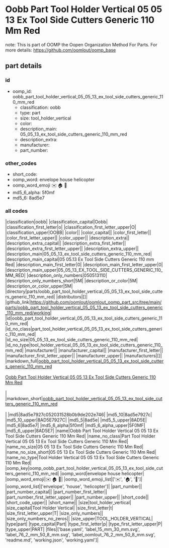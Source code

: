 # Oobb Part Tool Holder Vertical 05 05 13 Ex Tool Side Cutters Generic 110 Mm Red  

note: This is part of OOMP the Oopen Organization Method For Parts. For more details: https://github.com/oomlout/oomp_base

##  part details





### id
* oomp_id: oobb_part_tool_holder_vertical_05_05_13_ex_tool_side_cutters_generic_110_mm_red
  * classification: oobb
  * type: part
  * size: tool_holder_vertical
  * color: 
  * description_main: 05_05_13_ex_tool_side_cutters_generic_110_mm_red
  * description_extra: 
  * manufacturer: 
  * part_number: 

### other_codes
* short_code: 
* oomp_word: envelope house helicopter
* oomp_word_emoji :envelope: :house: :helicopter:
* md5_6_alpha: 5f0mf
* md5_6: 8ad5e7

### all codes 
|classification|oobb|
|classification_capital|Oobb|
|classification_first_letter|o|
|classification_first_letter_upper|O|
|classification_upper|OOBB|
|color||
|color_capital||
|color_first_letter||
|color_first_letter_upper||
|color_upper||
|description_extra||
|description_extra_capital||
|description_extra_first_letter||
|description_extra_first_letter_upper||
|description_extra_upper||
|description_main|05_05_13_ex_tool_side_cutters_generic_110_mm_red|
|description_main_capital|05 05.13 Ex Tool Side Cutters Generic 110 mm Red|
|description_main_first_letter|0|
|description_main_first_letter_upper|0|
|description_main_upper|05_05_13_EX_TOOL_SIDE_CUTTERS_GENERIC_110_MM_RED|
|description_only_numbers|050513110|
|description_only_numbers_short|5M|
|description_or_color|5M|
|description_or_color_upper|5M|
|directory|parts/oobb_part_tool_holder_vertical_05_05_13_ex_tool_side_cutters_generic_110_mm_red|
|distributors|[]|
|github_link|https://github.com/oomlout/oomlout_oomp_part_src/tree/main/parts/oobb_part_tool_holder_vertical_05_05_13_ex_tool_side_cutters_generic_110_mm_red/working|
|id|oobb_part_tool_holder_vertical_05_05_13_ex_tool_side_cutters_generic_110_mm_red|
|id_no_class|part_tool_holder_vertical_05_05_13_ex_tool_side_cutters_generic_110_mm_red|
|id_no_size|05_05_13_ex_tool_side_cutters_generic_110_mm_red|
|id_no_type|tool_holder_vertical_05_05_13_ex_tool_side_cutters_generic_110_mm_red|
|manufacturer||
|manufacturer_capital||
|manufacturer_first_letter||
|manufacturer_first_letter_upper||
|manufacturer_upper||
|manufacturers|[]|
|markdown_full|[oobb_part_tool_holder_vertical_05_05_13_ex_tool_side_cutters_generic_110_mm_red](https://github.com/oomlout/oomlout_oomp_part_src/tree/main/parts/oobb_part_tool_holder_vertical_05_05_13_ex_tool_side_cutters_generic_110_mm_red/working)<br>[](https://github.com/oomlout/oomlout_oomp_part_src/tree/main/parts/oobb_part_tool_holder_vertical_05_05_13_ex_tool_side_cutters_generic_110_mm_red/working)<br>[Oobb Part Tool Holder Vertical 05 05 13 Ex Tool Side Cutters Generic 110 Mm Red](https://github.com/oomlout/oomlout_oomp_part_src/tree/main/parts/oobb_part_tool_holder_vertical_05_05_13_ex_tool_side_cutters_generic_110_mm_red/working)<br><br>|
|markdown_short|[oobb_part_tool_holder_vertical_05_05_13_ex_tool_side_cutters_generic_110_mm_red](https://github.com/oomlout/oomlout_oomp_part_src/tree/main/parts/oobb_part_tool_holder_vertical_05_05_13_ex_tool_side_cutters_generic_110_mm_red/working)<br><br>|
|md5|8ad5e7927c052031528b0b9de202e746|
|md5_10|8ad5e7927c|
|md5_10_upper|8AD5E7927C|
|md5_5|8ad5e|
|md5_5_upper|8AD5E|
|md5_6|8ad5e7|
|md5_6_alpha|5f0mf|
|md5_6_alpha_upper|5F0MF|
|md5_6_upper|8AD5E7|
|name|Oobb Part Tool Holder Vertical 05 05 13 Ex Tool Side Cutters Generic 110 Mm Red|
|name_no_class|Part Tool Holder Vertical 05 05 13 Ex Tool Side Cutters Generic 110 Mm Red|
|name_no_size|05 05 13 Ex Tool Side Cutters Generic 110 Mm Red|
|name_no_size_short|05 05 13 Ex Tool Side Cutters Generic 110 Mm Red|
|name_no_type|Tool Holder Vertical 05 05 13 Ex Tool Side Cutters Generic 110 Mm Red|
|oomp_key|oomp_oobb_part_tool_holder_vertical_05_05_13_ex_tool_side_cutters_generic_110_mm_red|
|oomp_word|envelope house helicopter|
|oomp_word_emoji|:envelope: :house: :helicopter:|
|oomp_word_emoji_list|[':envelope:', ':house:', ':helicopter:']|
|oomp_word_list|['envelope', 'house', 'helicopter']|
|part_number||
|part_number_capital||
|part_number_first_letter||
|part_number_first_letter_upper||
|part_number_upper||
|short_code||
|short_code_upper||
|short_name||
|size|tool_holder_vertical|
|size_capital|Tool Holder Vertical|
|size_first_letter|t|
|size_first_letter_upper|T|
|size_only_numbers||
|size_only_numbers_no_zeros||
|size_upper|TOOL_HOLDER_VERTICAL|
|type|part|
|type_capital|Part|
|type_first_letter|p|
|type_first_letter_upper|P|
|type_upper|PART|
|files|['base.yaml', 'label_15_mm_30_mm.svg', 'label_76_2_mm_50_8_mm.svg', 'label_oomlout_76_2_mm_50_8_mm.svg', 'readme.md', 'working.json', 'working.yaml']|
